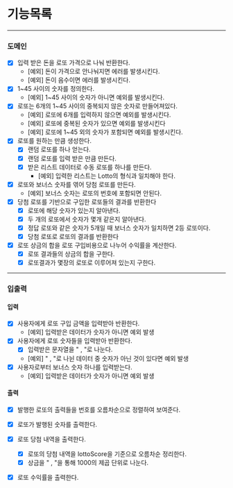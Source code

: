 # 기능목록

---

### 도메인

- [x] 입력 받은 돈을 로또 가격으로 나눠 반환한다.
    - [예외] 돈이 가격으로 안나눠지면 에러를 발생시킨다.
    - [예외] 돈이 음수이면 에러를 발생시킨다.
- [x] 1~45 사이의 숫자를 정의한다.
    - [예외] 1~45 사이의 숫자가 아니면 예외를 발생시킨다.
- [x] 로또는 6개의 1~45 사이의 중복되지 않은 숫자로 만들어져있다.
    - [예외] 로또에 6개를 입력하지 않으면 예외를 발생시킨다.
    - [예외] 로또에 중복된 숫자가 있으면 예외를 발생시킨다
    - [예외] 로또에 1~45 외의 숫자가 포함되면 예외를 발생시킨다.
- [x] 로또를 원하는 만큼 생성한다. 
  - [x] 랜덤 로또를 하나 얻는다.
  - [x] 랜덤 로또를 입력 받은 만큼 만든다.
  - [x] 받은 리스트 데이터로 수동 로또를 하나를 만든다.
    - [예외] 입력한 리스트는 Lotto의 형식과 일치해야 한다.
- [x] 로또와 보너스 숫자를 엮어 당첨 로또를 만든다.
  - [예외] 보너스 숫자는 로또의 번호에 포함되면 안된다.
- [x] 당첨 로또를 기반으로 구입한 로또들의 결과를 반환한다
  - [x] 로또에 해당 숫자가 있는지 알아낸다.
  - [x] 두 개의 로또에서 숫자가 몇개 같은지 알아낸다.
  - [x] 정답 로또와 같은 숫자가 5개일 때 보너스 숫자가 일치하면 2등 로또이다.
  - [x] 당첨 로또로 로또의 결과를 반환한다
- [x] 로또 상금의 합을 로또 구입비용으로 나누어 수익률을 계산한다.
  - [x] 로또 결과들의 상금의 합을 구한다.
  - [x] 로또결과가 몇장의 로또로 이루어져 있는지 구한다.

---

### 입출력

#### 입력
- [x] 사용자에게 로또 구입 금액을 입력받아 반환한다.
  - [예외] 입력받은 데이터가 숫자가 아니면 예외 발생
- [x] 사용자에게 로또 숫자들을 입력받아 반환한다.
  - [x] 입력받은 문자열을 " , "로 나눈다.
  - [예외] " , "로 나뉜 데이터 중 숫자가 아닌 것이 있다면 예외 발생
- [x] 사용자로부터 보너스 숫자 하나를 입력받는다.
  - [예외] 입력받은 데이터가 숫자가 아니면 예외 발생 

#### 출력
- [x] 발행한 로또의 출력들을 번호를 오름차순으로 정렬하여 보여준다.
- [x] 로또가 발행된 숫자를 출력한다.
- [x] 로또 당첨 내역을 출력한다.
  - [x] 로또의 당첨 내역을 lottoScore을 기준으로 오름차순 정리한다.
  - [x] 상금을 " , "을 통해 1000의 제곱 단위로 나눈다.
- [x] 로또 수익률을 출력한다.

